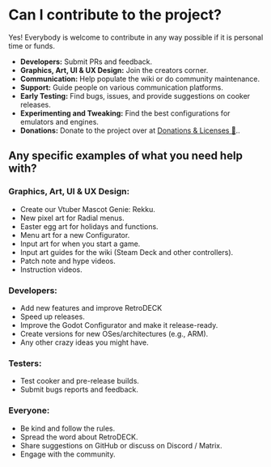 # Can I contribute to the project?

Yes! Everybody is welcome to contribute in any way possible if it is personal time or funds.

- **Developers:** Submit PRs and feedback.
- **Graphics, Art, UI & UX Design:** Join the creators corner.
- **Communication:** Help populate the wiki or do community maintenance.
- **Support:** Guide people on various communication platforms.
- **Early Testing:** Find bugs, issues, and provide suggestions on cooker releases.
- **Experimenting and Tweaking:** Find the best configurations for emulators and engines.
- **Donations:** Donate to the project over at [Donations & Licenses 🎁](../wiki_credits/donations-licenses.md)..

## Any specific examples of what you need help with?

### Graphics, Art, UI & UX Design:

- Create our Vtuber Mascot Genie: Rekku. 
- New pixel art for Radial menus.
- Easter egg art for holidays and functions.
- Menu art for a new Configurator.
- Input art for when you start a game.
- Input art guides for the wiki (Steam Deck and other controllers).
- Patch note and hype videos.
- Instruction videos.

### Developers:

- Add new features and improve RetroDECK
- Speed up releases.
- Improve the Godot Configurator and make it release-ready.
- Create versions for new OSes/architectures (e.g., ARM).
- Any other crazy ideas you might have.

### Testers:

- Test cooker and pre-release builds.
- Submit bugs reports and feedback.

### Everyone:


- Be kind and follow the rules.
- Spread the word about RetroDECK.
- Share suggestions on GitHub or discuss on Discord / Matrix.
- Engage with the community.


